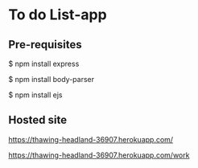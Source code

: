 # To do List-app


## Pre-requisites

$ npm install express

$ npm install body-parser

$ npm install ejs

## Hosted site

https://thawing-headland-36907.herokuapp.com/ 

https://thawing-headland-36907.herokuapp.com/work

